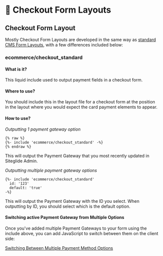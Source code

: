 # 🔹 Checkout Form Layouts

## Checkout Form Layout

Mostly Checkout Form Layouts are developed in the same way as [standard CMS Form Layouts](../../../../cms/forms/forms-reference.md), with a few differences included below:

### ecommerce/checkout\_standard

#### What is it?

This liquid include used to output payment fields in a checkout form.

#### Where to use?

You should include this in the layout file for a checkout form at the position in the layout where you would expect the card payment elements to appear.

#### How to use?

_Outputting 1 payment gateway option_

```liquid
{% raw %}
{%- include 'ecommerce/checkout_standard' -%}
{% endraw %}

```

This will output the Payment Gateway that you most recently updated in Siteglide Admin.

_Outputting multiple payment gateway options_

```liquid
{%- include 'ecommerce/checkout_standard'
  id: '123'
  default: 'true'
-%}
```

This will output the Payment Gateway with the ID you select. When outputting by ID, you should select which is the default option.

#### Switching active Payment Gateway from Multiple Options

Once you've added multiple Payment Gateways to your form using the include above, you can add JavaScript to switch between them on the client side:

[Switching Between Multiple Payment Method Options](../../payment-gateways/switching-gateway.md)
